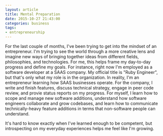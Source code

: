 ```yaml
---
layout: article
title: Mental Preparation
date: 2015-10-27 21:43:00
categories: business
tags:
- entrepreneurship
---
```


For the last couple of months, I've been trying to get into the mindset of an entrepreneur. I'm trying to see the world through a more creative lens and imagine new ways of bringing together ideas from different fields, philosophies, and technologies. For me, this helps frame my day-to-day progress and define my goals. For instance, right now I'm employed as a software developer at a SAAS company. My official title is "Ruby Engineer", but that's only what my role is in the organization. In reality, I'm an entrepreneur learning how SAAS businesses operate. For the company, I write and finish features, discuss technical strategy, engage in peer code review, and provie status reports on my progress. For myself, I learn how to scope and manage new software additions, understand how software engineers collaborate and grow codebases, and learn how to communicate technically-heavy feature additions in terms that non-software people can understand.

It's hard to know exactly when I've learned enough to be competent, but introspecting on my everyday experiences helps me feel like I'm growing.
